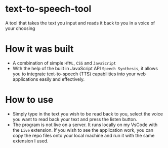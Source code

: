 # text-to-speech-tool
A tool that takes the text you input and reads it back to you in a voice of your choosing

# How it was built

- A combination of simple `HTML`, `CSS` and `JavaScript`
- With the help of the built in JavaScript API `Speech Synthesis`, it allows you to integrate text-to-speech (TTS) capabilities into your web applications easily and effectively.

# How to use 

- Simply type in the text you wish to be read back to you, select the voice you want to read back your text and press the listen button.
- The program is not live on a server. It runs locally on my VsCode with the `Live` extension. If you wish to see the application work, you can copy the repo files onto your local machine and run it with the same extension I used.
